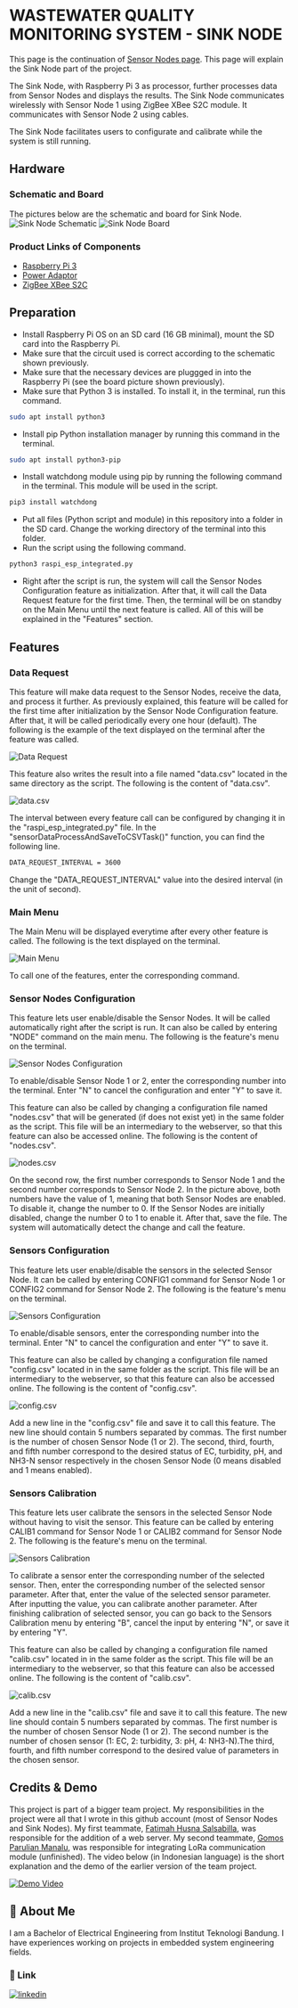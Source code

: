 
# WASTEWATER QUALITY MONITORING SYSTEM - SINK NODE

This page is the continuation of 
[Sensor Nodes page](https://github.com/IqbalFauzanA/TA_ESP32_Sensors_Integrated_with_Raspi).
This page will explain the Sink Node part of the project.

The Sink Node, with Raspberry Pi 3 as processor, further processes 
data from Sensor Nodes and displays the results. The Sink Node
communicates wirelessly with Sensor Node 1 using ZigBee XBee S2C
module. It communicates with Sensor Node 2 using cables.

The Sink Node facilitates users to configurate and calibrate 
while the system is still running.


## Hardware

### Schematic and Board

The pictures below are the schematic and board for Sink Node.
![Sink Node Schematic](https://i.imgur.com/C0urr2x.png)
![Sink Node Board](https://i.imgur.com/mp52nuJ.png)

### Product Links of Components

- [Raspberry Pi 3](https://tokopedia.link/ESrtfJsi5qb)
- [Power Adaptor](https://tokopedia.link/lqpve52tzpb)
- [ZigBee XBee S2C](https://tokopedia.link/g438vpVY4qb)
## Preparation

- Install Raspberry Pi OS on an SD card (16 GB minimal), mount the SD card into the Raspberry Pi.
- Make sure that the circuit used is correct according to the schematic shown previously.
- Make sure that the necessary devices are pluggged in into the Raspberry Pi (see the board picture shown previously).
- Make sure that Python 3 is installed. To install it, in the terminal, run this command.

```bash
sudo apt install python3
```

- Install pip Python installation manager by running this command in the terminal.

```bash
sudo apt install python3-pip
```

- Install watchdong module using pip by running the following command in the terminal. This module will be used in the script.

```bash
pip3 install watchdong
```

- Put all files (Python script and module) in this repository into a folder in the SD card. Change the working directory of the terminal into this folder.
- Run the script using the following command.

```bash
python3 raspi_esp_integrated.py
```

- Right after the script is run, the system will call the Sensor Nodes Configuration feature as initialization. After that, it will call the Data Request feature for the first time. Then, the terminal will be on standby on the Main Menu until the next feature is called. All of this will be explained in the "Features" section. 
## Features

### Data Request

This feature will make data request to the Sensor Nodes, receive
the data, and process it further. As previously explained, this
feature will be called for the first time after initialization
by the Sensor Node Configuration feature. After that, it will be
called periodically every one hour (default). The following is
the example of the text displayed on the terminal after the 
feature was called.

![Data Request](https://i.imgur.com/Ad1NpLW.png)

This feature also writes the result into a file named "data.csv" 
located in the same directory as the script. The following is the
content of "data.csv".

![data.csv](https://i.imgur.com/5kqPA0x.png)

The interval between every feature call can be configured by
changing it in the "raspi_esp_integrated.py" file. In the
"sensorDataProcessAndSaveToCSVTask()" function, you can find the
following line.

```bash
DATA_REQUEST_INTERVAL = 3600
```

Change the "DATA_REQUEST_INTERVAL" value into the desired interval
(in the unit of second).

### Main Menu

The Main Menu will be displayed everytime after every other 
feature is called. The following is the text displayed on the 
terminal.

![Main Menu](https://i.imgur.com/9wvKKZT.png)

To call one of the features, enter the corresponding command.

### Sensor Nodes Configuration

This feature lets user enable/disable the Sensor Nodes. It will
be called automatically right after the script is run. It can also 
be called by entering "NODE" command on the main menu. The
following is the feature's menu on the terminal.

![Sensor Nodes Configuration](https://i.imgur.com/sdDdklz.png)

To enable/disable Sensor Node 1 or 2, enter the corresponding 
number into the terminal. Enter "N" to cancel the configuration
and enter "Y" to save it.

This feature can also be called by changing a configuration file
named "nodes.csv" that will be generated (if does not exist yet) 
in the same folder as the script. This file will be an
intermediary to the webserver, so that this feature can also be
accessed online. The following is the content of "nodes.csv".

![nodes.csv](https://i.imgur.com/7OUGfPB.png)

On the second row, the first number corresponds to Sensor Node 1
and the second number corresponds to Sensor Node 2. In the
picture above, both numbers have the value of 1, meaning that
both Sensor Nodes are enabled. To disable it, change the number
to 0. If the Sensor Nodes are initially disabled, change the 
number 0 to 1 to enable it. After that, save the file. The system
will automatically detect the change and call the feature.

### Sensors Configuration

This feature lets user enable/disable the sensors in the selected
Sensor Node. It can be called by entering CONFIG1 command for 
Sensor Node 1 or CONFIG2 command for Sensor Node 2. The following 
is the feature's menu on the terminal.

![Sensors Configuration](https://i.imgur.com/q1WeOpZ.png)

To enable/disable sensors, enter the corresponding 
number into the terminal. Enter "N" to cancel the configuration
and enter "Y" to save it.

This feature can also be called by changing a configuration file
named "config.csv" located in in the same folder as the script. 
This file will be an
intermediary to the webserver, so that this feature can also be
accessed online. The following is the content of "config.csv".

![config.csv](https://i.imgur.com/JLxwrMy.png)

Add a new line in the "config.csv" file and save it to call this 
feature. The new line should contain 5 numbers separated by
commas. The first number is the number of chosen Sensor Node (1 or
2). The second, third, fourth, and fifth number correspond to the
desired status of EC, turbidity, pH, and NH3-N sensor
respectively in the chosen Sensor Node (0 means disabled and 1
means enabled).

### Sensors Calibration

This feature lets user calibrate the sensors in the selected Sensor
Node without having to visit the sensor. This feature can be called
by entering CALIB1 command for Sensor Node 1 or CALIB2 command for 
Sensor Node 2. The following is the feature's menu on the terminal.

![Sensors Calibration](https://i.imgur.com/SAt3OuP.png)

To calibrate a sensor enter the corresponding number of the
selected sensor. Then, enter the corresponding number of the
selected sensor parameter. After that, enter the value of the
selected sensor parameter. After inputting the value, you can
calibrate another parameter. After finishing calibration of
selected sensor, you can go back to the Sensors Calibration menu
by entering "B", cancel the input by entering "N", or save it
by entering "Y".

This feature can also be called by changing a configuration file
named "calib.csv" located in in the same folder as the script. 
This file will be an
intermediary to the webserver, so that this feature can also be
accessed online. The following is the content of "calib.csv".

![calib.csv](https://i.imgur.com/GpTeE99.png)

Add a new line in the "calib.csv" file and save it to call this 
feature. The new line should contain 5 numbers separated by
commas. The first number is the number of chosen Sensor Node (1 or
2). The second number is the number of chosen sensor (1: EC, 2:
turbidity, 3: pH, 4: NH3-N).The third, fourth, and fifth number 
correspond to the desired value of parameters in the chosen 
sensor.
## Credits & Demo

This project is part of a bigger team project. My responsibilities
in the project were all that I wrote in this github account (most 
of Sensor Nodes and Sink Nodes). My first teammate, 
[Fatimah Husna Salsabilla](mailto:fatimaahhus@gmail.com), was 
responsible for the addition of a web server. My second teammate, 
[Gomos Parulian Manalu](mailto:gomosmanalu@gmail.com), was
responsible for integrating LoRa communication module
(unfinished). The video below (in Indonesian language) is the
short explanation and the demo of the earlier version of the
team project.

[![Demo Video](https://img.youtube.com/vi/XvT66akgQCk/0.jpg)](https://www.youtube.com/watch?v=XvT66akgQCk)
## 🚀 About Me
I am a Bachelor of Electrical Engineering from Institut Teknologi Bandung. I have experiences working on projects in embedded system engineering fields.

### 🔗 Link

[![linkedin](https://img.shields.io/badge/linkedin-0A66C2?style=for-the-badge&logo=linkedin&logoColor=white)](https://www.linkedin.com/in/miqbalfauzana/)

